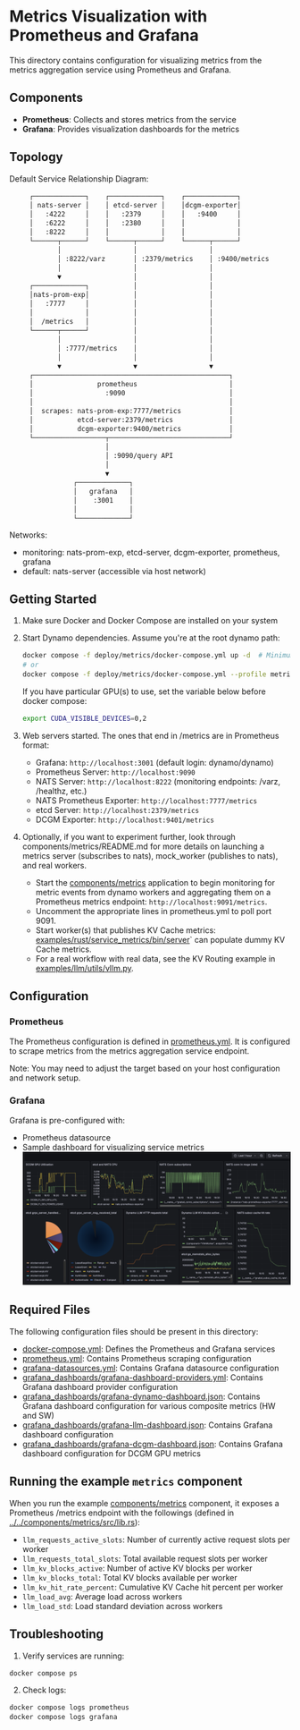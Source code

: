 # Metrics Visualization with Prometheus and Grafana

This directory contains configuration for visualizing metrics from the metrics aggregation service using Prometheus and Grafana.

## Components

- **Prometheus**: Collects and stores metrics from the service
- **Grafana**: Provides visualization dashboards for the metrics

## Topology

Default Service Relationship Diagram:
```text
     ┌─────────────┐    ┌─────────────┐    ┌─────────────┐
     │ nats-server │    │ etcd-server │    │dcgm-exporter│
     │   :4222     │    │   :2379     │    │   :9400     │
     │   :6222     │    │   :2380     │    │             │
     │   :8222     │    │             │    │             │
     └──────┬──────┘    └──────┬──────┘    └──────┬──────┘
            │                  │                  │
            │ :8222/varz       │ :2379/metrics    │ :9400/metrics
            │                  │                  │
            ▼                  │                  │
     ┌─────────────┐           │                  │
     │nats-prom-exp│           │                  │
     │   :7777     │           │                  │
     │             │           │                  │
     │  /metrics   │           │                  │
     └──────┬──────┘           │                  │
            │                  │                  │
            │ :7777/metrics    │                  │
            │                  │                  │
            ▼                  ▼                  ▼
     ┌─────────────────────────────────────────────────┐
     │                prometheus                       │
     │                  :9090                          │
     │                                                 │
     │  scrapes: nats-prom-exp:7777/metrics            │
     │           etcd-server:2379/metrics              │
     │           dcgm-exporter:9400/metrics            │
     └──────────────────┬──────────────────────────────┘
                        │
                        │ :9090/query API
                        │
                        ▼
                ┌─────────────┐
                │   grafana   │
                │    :3001    │
                │             │
                └─────────────┘
```

Networks:
- monitoring: nats-prom-exp, etcd-server, dcgm-exporter, prometheus, grafana
- default: nats-server (accessible via host network)

## Getting Started

1. Make sure Docker and Docker Compose are installed on your system

2. Start Dynamo dependencies. Assume you're at the root dynamo path:

   ```bash
   docker compose -f deploy/metrics/docker-compose.yml up -d  # Minimum components for Dynamo: etcd/nats/dcgm-exporter
   # or
   docker compose -f deploy/metrics/docker-compose.yml --profile metrics up -d  # In addition to the above, start Prometheus & Grafana
   ```

   If you have particular GPU(s) to use, set the variable below before docker compose:
   ```bash
   export CUDA_VISIBLE_DEVICES=0,2
   ```

3. Web servers started. The ones that end in /metrics are in Prometheus format:
   - Grafana: `http://localhost:3001` (default login: dynamo/dynamo)
   - Prometheus Server: `http://localhost:9090`
   - NATS Server: `http://localhost:8222` (monitoring endpoints: /varz, /healthz, etc.)
   - NATS Prometheus Exporter: `http://localhost:7777/metrics`
   - etcd Server: `http://localhost:2379/metrics`
   - DCGM Exporter: `http://localhost:9401/metrics`

4. Optionally, if you want to experiment further, look through components/metrics/README.md for more details on launching a metrics server (subscribes to nats), mock_worker (publishes to nats), and real workers.

   - Start the [components/metrics](../../components/metrics/README.md) application to begin monitoring for metric events from dynamo workers and aggregating them on a Prometheus metrics endpoint: `http://localhost:9091/metrics`.
   - Uncomment the appropriate lines in prometheus.yml to poll port 9091.
   - Start worker(s) that publishes KV Cache metrics: [examples/rust/service_metrics/bin/server](../../lib/runtime/examples/service_metrics/README.md)` can populate dummy KV Cache metrics.
   - For a real workflow with real data, see the KV Routing example in [examples/llm/utils/vllm.py](../../examples/llm/utils/vllm.py).


## Configuration

### Prometheus

The Prometheus configuration is defined in [prometheus.yml](./prometheus.yml). It is configured to scrape metrics from the metrics aggregation service endpoint.

Note: You may need to adjust the target based on your host configuration and network setup.

### Grafana

Grafana is pre-configured with:
- Prometheus datasource
- Sample dashboard for visualizing service metrics
![grafana image](./grafana-dynamo-composite.png)

## Required Files

The following configuration files should be present in this directory:
- [docker-compose.yml](./docker-compose.yml): Defines the Prometheus and Grafana services
- [prometheus.yml](./prometheus.yml): Contains Prometheus scraping configuration
- [grafana-datasources.yml](./grafana-datasources.yml): Contains Grafana datasource configuration
- [grafana_dashboards/grafana-dashboard-providers.yml](./grafana_dashboards/grafana-dashboard-providers.yml): Contains Grafana dashboard provider configuration
- [grafana_dashboards/grafana-dynamo-dashboard.json](./grafana_dashboards/grafana-dynamo-dashboard.json): Contains Grafana dashboard configuration for various composite metrics (HW and SW)
- [grafana_dashboards/grafana-llm-dashboard.json](./grafana_dashboards/grafana-llm-dashboard.json): Contains Grafana dashboard configuration
- [grafana_dashboards/grafana-dcgm-dashboard.json](./grafana_dashboards/grafana-dcgm-dashboard.json): Contains Grafana dashboard configuration for DCGM GPU metrics

## Running the example `metrics` component

When you run the example [components/metrics](../../components/metrics/README.md) component, it exposes a Prometheus /metrics endpoint with the followings (defined in [../../components/metrics/src/lib.rs](../../components/metrics/src/lib.rs)):
- `llm_requests_active_slots`: Number of currently active request slots per worker
- `llm_requests_total_slots`: Total available request slots per worker
- `llm_kv_blocks_active`: Number of active KV blocks per worker
- `llm_kv_blocks_total`: Total KV blocks available per worker
- `llm_kv_hit_rate_percent`: Cumulative KV Cache hit percent per worker
- `llm_load_avg`: Average load across workers
- `llm_load_std`: Load standard deviation across workers

## Troubleshooting

1. Verify services are running:
  ```bash
  docker compose ps
  ```

2. Check logs:
  ```bash
  docker compose logs prometheus
  docker compose logs grafana
  ```
